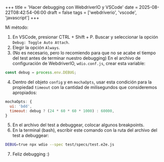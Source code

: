+++
title = 'Hacer debugging con WebdriverIO y VSCode'
date = 2025-08-22T08:42:54-06:00
draft = false
tags = ['webdriverio', 'vscode', 'javascript']
+++

Mi método:

1. En VSCode, presionar CTRL + Shift + P. Buscar y seleccionar la opción `Debug: Toggle Auto Attach`.
2. Elegir la opción `Always`.
3. (No es necesario, pero lo recomiendo para que no se acabe el tiempo del test antes de terminar nuestro debugging) En el archivo de configuración de WebdriverIO, `wdio.conf.js`, crear esta variable:

```js
const debug = process.env.DEBUG;
```

4. Dentro del objeto `config` y en `mochaOpts`, usar esta condición para la propiedad `timeout` con la cantidad de milisegundos que consideremos apropiados:

```js
mochaOpts: {
  ui: 'bdd',
  timeout: debug ? (24 * 60 * 60 * 1000) : 60000,
}
```

5. En el archivo del test a debuggear, colocar algunos breakpoints.
6. En la terminal (bash), escribir este comando con la ruta del archivo del test a debuggear:

```bash
DEBUG=true npx wdio --spec test/specs/test.e2e.js 
```

7. Feliz debugging :)
